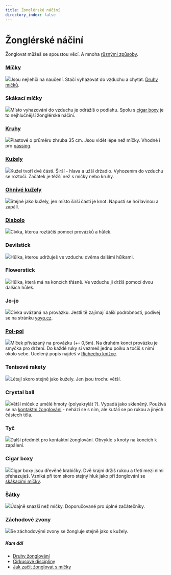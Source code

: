 ```yaml
---
title: Žonglérské náčiní
directory_index: false
---
```


# Žonglérské náčiní

Žonglovat můžeš se spoustou věcí. A mnoha [různými způsoby](/druhy-zonglovani.html "Druhy žonglování.").

### [Míčky](/micky/ "Žonglování s míčky.")

[![](/img/n/nacinia.png)](/micky/ "Žonglování s míčky.")Jsou nejlehčí na naučení. Stačí vyhazovat do vzduchu a chytat. [Druhy míčků](/micky/druhy.html "Druhy míčků.").

### Skákací míčky

![](/img/n/nacinib.png)Místo vyhazování do vzduchu je odrážíš o podlahu. Spolu s [cigar boxy](#cigar-boxy "Cigar boxy") je to nejhlučnější žonglérské náčiní.

### [Kruhy](/kruhy/ "Žonglování s kruhy.")

[![](/img/n/nacinic.png)](/kruhy/ "Žonglování s kruhy.")Plastové o průměru zhruba 35 cm. Jsou vidět lépe než míčky. Vhodné i pro [passing](/kuzely/passing/ "Žonglování ve více lidech").

### [Kužely](/kuzely/ "Žonglování s kužely.")

[![](/img/n/nacinid.png)](/kuzely/ "Žonglování s kužely.")Kužel tvoří dvě části. Širší - hlava a užší držadlo. Vyhozením do vzduchu se roztočí. Začátek je těžší než s míčky nebo kruhy.

### [Ohnivé kužely](/kuzely/ohen.html "Žonglování s ohněm.")

[![](/img/n/nacinie.png)](/kuzely/ohen.html "Žonglování s ohněm.")Stejné jako kužely, jen místo širší části je knot. Napustí se hořlavinou a zapálí.

### [Diabolo](/diabolo/ "Žonglování s diabolem")

[![](/img/n/nacinif.png)](/diabolo/ "Žonglování s diabolem")Cívka, kterou roztáčíš pomocí provázků a hůlek.

### Devilstick

![](/img/n/nacinig.png)Hůlka, kterou udržuješ ve vzduchu dvěma dalšími hůlkami.

### Flowerstick

![](/img/n/nacinih.png)Hůlka, která má na koncích třásně. Ve vzduchu ji držíš pomocí dvou dalších hůlek.

### Jo-jo

![](/img/n/nacinii.png)Cívka uvázaná na provázku. Jestli tě zajímají další podrobnosti, podívej se na stránku [yoyo.cz](http://yoyo.cz "Tady bydlí yo-yo.").

### [Poi-poi](/literatura.html#poidocpoi-richeepdf-toceni-s-poi "Knížka o točení s poi.")

[![](/img/n/nacinik.png)](/literatura.html#poidocpoi-richeepdf-toceni-s-poi "Knížka o točení s poi.")Míček přivázaný na provázku (+- 0,5m). Na druhém konci provázku je smyčka pro držení. Do každé ruky si vezmeš jednu poiku a točíš s nimi okolo sebe. Ucelený popis najdeš v [Richeeho knížce](/literatura.html#poidocpoi-richeepdf-toceni-s-poi "Podrobnosti o točení.").

### Tenisové rakety

![](/img/n/nacinil.png)Létají skoro stejně jako kužely. Jen jsou trochu větší.

### Crystal ball

![](/img/n/nacinim.png)Větší míček z umělé hmoty (polyakrylát ?). Vypadá jako skleněný. Používá se na [kontaktní žonglování](/druhy-zonglovani.html#contact) - nehází se s ním, ale kutálí se po rukou a jiných částech těla.

### Tyč

![](/img/n/nacinij.png)Další předmět pro kontaktní žonglování. Obvykle s knoty na koncích k zapálení.

### Cigar boxy

![](/img/n/nacinio.png)Cigar boxy jsou dřevěné krabičky. Dvě krajní držíš rukou a třetí mezi nimi přehazuješ. Vzniká při tom skoro stejný hluk jako při žonglování se [skákacími míčky](#skakaci-micky "Odrážení míčků o podlahu.").

### Šátky

![](/img/n/nacinin.png)Údajně snazší než míčky. Doporučované pro úplné začátečníky.

### Záchodové zvony

[![](/img/z/zvona.png)](/img/z/zvona.png "Záchodový zvon")Se záchodovými zvony se žongluje stejně jako s kužely.

##### Kam dál

- [Druhy žonglování](/druhy-zonglovani.html "Přehled způsobů žonglování")
- [Cirkusové disciplíny](/cirkusove-discipliny.html "Dovednosti které nemají s žonglováním mnoho společného")
- [Jak začít žonglovat s míčky](/micky/jak-zacit.html "Jak začít žonglovat s míčky")

